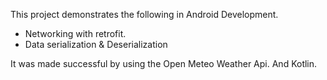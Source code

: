 This project demonstrates the following in Android Development.
  - Networking with retrofit.
  - Data serialization & Deserialization

It was made successful by using the Open Meteo Weather Api. And Kotlin.
